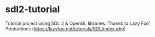 # sdl2-tutorial
Tutorial project using SDL 2 &amp; OpenGL libraries. 
Thanks to Lazy Foo' Productions (https://lazyfoo.net/tutorials/SDL/index.php)
